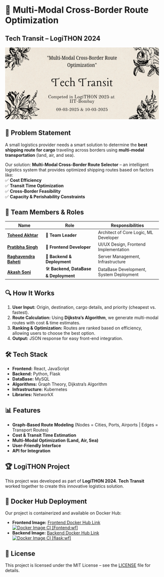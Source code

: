 # 🚀 Multi-Modal Cross-Border Route Optimization  

## Tech Transit – LogiTHON 2024  

![Tech Transit](./Banner.png)  

## 📌 Problem Statement  
A small logistics provider needs a smart solution to determine the **best shipping route for cargo** traveling across borders using **multi-modal transportation** (land, air, and sea).  

Our solution: **Multi-Modal Cross-Border Route Selector** – an intelligent logistics system that provides optimized shipping routes based on factors like:  
✅ **Cost Efficiency**  
✅ **Transit Time Optimization**  
✅ **Cross-Border Feasibility**  
✅ **Capacity & Perishability Constraints**  

<!-- 
## 👥 Team Members & Roles  

- **[Toheed Akhtar](https://github.com/toheedakhtar)** – 🚀 **Team Leader** | Architect of Core Logic & ML Developer  
- **[Pratibha Singh](https://github.com/pratibhasingh47)** – 🎨 **Frontend Developer** | UI/UX & Frontend Implementation  
- **[Raghavendra Baheti](https://github.com/Raghavendrabaheti)** – 🔧 **Backend & Deployment** | Server Management & Infrastructure  
- **[Akash Soni](https://github.com/akash2061)** – 🛠️ **Backend, DataBase & Deployment** | DataBase Development & System Deployment   
-->

## 👥 Team Members & Roles  

| Name                 | Role                          | Responsibilities                         |
|----------------------|-----------------------------|-----------------------------------------|
|**[Toheed Akhtar](https://github.com/toheedakhtar)** |  🚀 **Team Leader**              | Architect of Core Logic, ML Developer  |
|**[Pratibha Singh](https://github.com/pratibhasingh47)** |  🎨 **Frontend Developer**      | UI/UX Design, Frontend Implementation  |
|**[Raghavendra Baheti](https://github.com/Raghavendrabaheti)** |  🔧 **Backend & Deployment**  | Server Management, Infrastructure      |
|**[Akash Soni](https://github.com/akash2061)**    |  🛠️ **Backend, DataBase & Deployment** | DataBase Development, System Deployment    |

## 🔍 How It Works  
1. **User Input:** Origin, destination, cargo details, and priority (cheapest vs. fastest).  
2. **Route Calculation:** Using **Dijkstra’s Algorithm**, we generate multi-modal routes with cost & time estimates.  
3. **Ranking & Optimization:** Routes are ranked based on efficiency, allowing users to choose the best option.  
4. **Output:** JSON response for easy front-end integration.  

## 🛠️ Tech Stack  
- **Frontend:** React, JavaScript  
- **Backend:** Python, Flask  
- **DataBase:** MySQL  
- **Algorithms:** Graph Theory, Dijkstra’s Algorithm  
- **Infrastructure:** Kubernetes  
- **Libraries:** NetworkX  

## 📊 Features  
- **Graph-Based Route Modeling** (Nodes = Cities, Ports, Airports | Edges = Transport Routes)  
- **Cost & Transit Time Estimation**  
- **Multi-Modal Optimization (Land, Air, Sea)**  
- **User-Friendly Interface**  
- **API for Integration**  

## 🏆 LogiTHON Project  
This project was developed as part of **LogiTHON 2024**. **Tech Transit** worked together to create this innovative logistics solution.  


## 🐳 Docker Hub Deployment  

Our project is containerized and available on Docker Hub:  

- **Frontend Image:** [Frontend Docker Hub Link](https://hub.docker.com/r/akash2061/frontend)  [![Docker Image CI [Fontend:wf]](https://github.com/Tech-Transit/Frontend/actions/workflows/docker-image.yml/badge.svg)](https://github.com/Tech-Transit/Frontend/actions/workflows/docker-image.yml)
- **Backend Image:** [Backend Docker Hub Link](https://hub.docker.com/r/akash2061/flask)  [![Docker Image CI [flask:wf]](https://github.com/Tech-Transit/route-optimization-engine/actions/workflows/docker-image.yml/badge.svg)](https://github.com/Tech-Transit/route-optimization-engine/actions/workflows/docker-image.yml)

<!-- 
## 📽️ Demo  
🚀 Check out our live demo **[here](#)** (Add a link if available).   -->

## 📜 License  
This project is licensed under the MIT License – see the [LICENSE](../LICENSE) file for details.  
